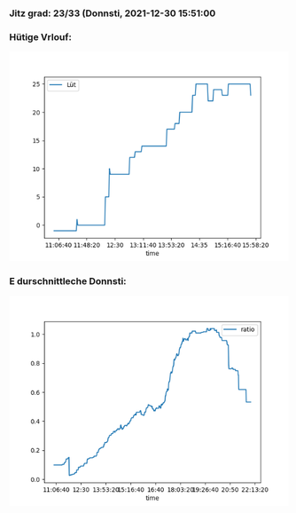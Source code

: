 ### Jitz grad: 23/33 (Donnsti, 2021-12-30 15:51:00

### Hütige Vrlouf:
![Graph](Today.png)

### E durschnittleche Donnsti:
![Graph](Donnsti.png)